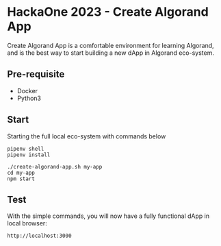 # HackaOne 2023 - Create Algorand App

Create Algorand App is a comfortable environment for learning Algorand, and is the best way to start building a new dApp in Algorand eco-system.


## Pre-requisite
- Docker
- Python3

## Start
Starting the full local eco-system with commands below
```
pipenv shell
pipenv install

./create-algorand-app.sh my-app
cd my-app
npm start
```

## Test
With the simple commands, you will now have a fully functional dApp in local browser:
```
http://localhost:3000
```
